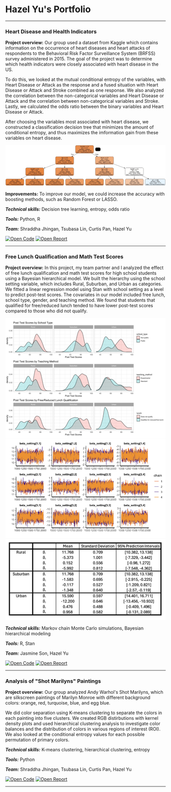 # Hazel Yu's Portfolio

---

### Heart Disease and Health Indicators

**Project overview:** Our group used a dataset from Kaggle which contains information on the occurrence of heart diseases and heart attacks of respondents to the Behavioral Risk Factor Surveillance System (BRFSS) survey administered in 2015. The goal of the project was to determine which health indicators were closely associated with heart disease in the US.

To do this, we looked at the mutual conditional entropy of the variables, with Heart Disease or Attack as the response and a fused situation with Heart Disease or Attack and Stroke combined as one response. We also analyzed the correlation between the non-categorical variables and Heart Disease or Attack and the correlation between non-categorical variables and Stroke. Lastly, we calculated the odds ratio between the binary variables and Heart Disease or Attack. 

After choosing the variables most associated with heart disease, we constructed a classification decision tree that minimizes the amount of conditional entropy, and thus maximizes the imformation gain from these variables on heart disease.

<img src="images/decision_tree.png?raw=true"/>

**Improvements:** To improve our model, we could increase the accuracy with boosting methods, such as Random Forest or LASSO.

***Technical skills:*** Decision tree learning, entropy, odds ratio

***Tools:*** Python, R

***Team:*** Shraddha Jhingan, Tsubasa Lin, Curtis Pan, Hazel Yu

[![Open Code](https://img.shields.io/badge/Jupyter-Open_Files-red?logo=Jupyter)](https://github.com/hazelyu21/hazelyu.github.io/tree/main/projects/heart_disease)
[![Open Report](https://img.shields.io/badge/PDF-View_Report-red?logo=MicrosoftWord)](docs/heart_disease_and_health_indicators.pdf)

---

### Free Lunch Qualification and Math Test Scores

**Project overview:** In this project, my team partner and I analyzed the effect of free lunch qualification and math test scores for high school students using a Bayesian hierarchical model. We built the hierarchy using the school setting variable, which includes Rural, Suburban, and Urban as categories. We fitted a linear regression model using Stan with school setting as a level to predict post-test scores. The covariates in our model included free lunch, school type, gender, and teaching method. We found that students that qualified for free/reduced lunch tended to have lower post-test scores compared to those who did not qualify.

<img src="images/density.png?raw=true"/>
<img src="images/mcmc.png?raw=true"/>
<img src="images/table.png?raw=true"/>

***Technical skills:*** Markov chain Monte Carlo simulations, Bayesian hierarchical modeling

***Tools:*** R, Stan

***Team:*** Jasmine Son, Hazel Yu

[![Open Code](https://img.shields.io/badge/Jupyter-Open_Files-red?logo=Jupyter)](https://github.com/hazelyu21/hazelyu.github.io/tree/main/projects/bayesian)
[![Open Report](https://img.shields.io/badge/PDF-View_Report-red?logo=MicrosoftWord)](docs/bayesian_free_lunch_qualification.pdf)

---

### Analysis of "Shot Marilyns" Paintings

**Project overview:** Our group analyzed Andy Warhol's Shot Marilyns, which are silkscreen paintings of Marilyn Monroe with different background colors: orange, red, turquoise, blue, and egg blue.

We did color separation using K-means clustering to separate the colors in each painting into five clusters. We created RGB distirbutions with kernel density plots and used hierarchical clustering analysis to investigate color balances and the distribution of colors in various regions of interest (ROI). We also looked at the conditional entropy values for each possible permutation of primary colors.

***Technical skills:*** K-means clustering, hierarchical clustering, entropy

***Tools:*** Python

***Team:*** Shraddha Jhingan, Tsubasa Lin, Curtis Pan, Hazel Yu

[![Open Code](https://img.shields.io/badge/Jupyter-Open_Files-red?logo=Jupyter)](https://github.com/hazelyu21/hazelyu.github.io/tree/main/projects/shot_marilyns)
[![Open Report](https://img.shields.io/badge/PDF-View_Report-red?logo=MicrosoftWord)](docs/STA160_Final_Project.pdf)

---

